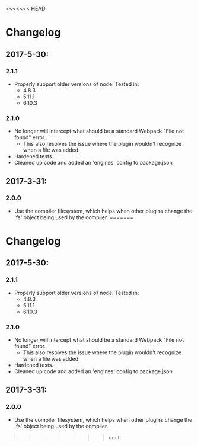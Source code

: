 <<<<<<< HEAD
# Changelog

## 2017-5-30: 
### 2.1.1

* Properly support older versions of node. Tested in:
    * 4.8.3
    * 5.11.1
    * 6.10.3

### 2.1.0

* No longer will intercept what should be a standard Webpack "File not found" error.
    * This also resolves the issue where the plugin wouldn't recognize when a file was added.
* Hardened tests.
* Cleaned up code and added an 'engines' config to package.json

## 2017-3-31: 
### 2.0.0

* Use the compiler filesystem, which helps when other plugins change the 'fs' object being used by the compiler.
=======
# Changelog

## 2017-5-30: 
### 2.1.1

* Properly support older versions of node. Tested in:
    * 4.8.3
    * 5.11.1
    * 6.10.3

### 2.1.0

* No longer will intercept what should be a standard Webpack "File not found" error.
    * This also resolves the issue where the plugin wouldn't recognize when a file was added.
* Hardened tests.
* Cleaned up code and added an 'engines' config to package.json

## 2017-3-31: 
### 2.0.0

* Use the compiler filesystem, which helps when other plugins change the 'fs' object being used by the compiler.
>>>>>>> emit
